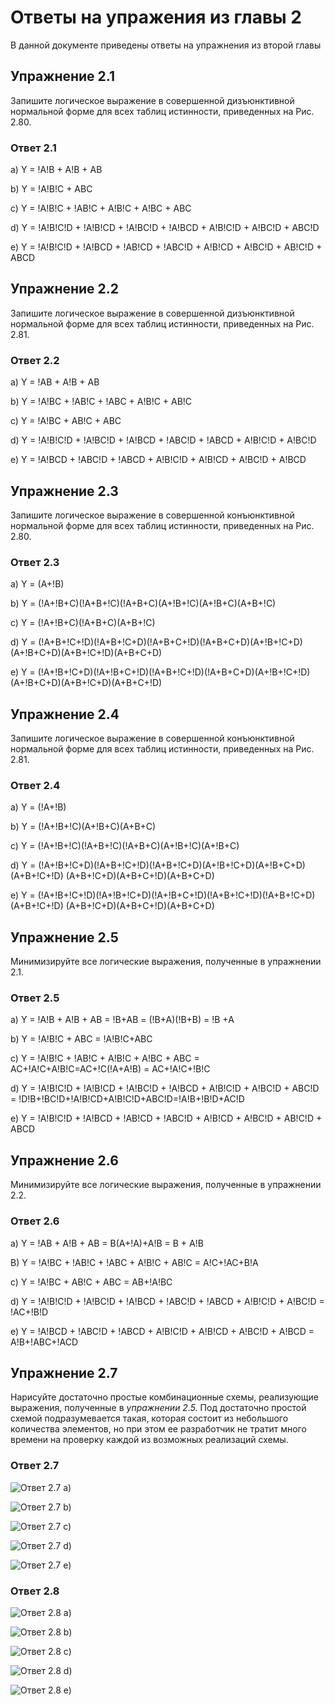 # Ответы на упражения из главы 2

В данной документе приведены ответы на упражнения из второй главы

## Упражнение 2.1

Запишите логическое выражение в совершенной дизъюнктивной нормальной форме для
всех таблиц истинности, приведенных на Рис. 2.80.

### Ответ 2.1

a) Y = !A!B + A!B + AB

b) Y = !A!B!C + ABC

c) Y = !A!B!C + !AB!C + A!B!C + A!BC + ABC

d) Y = !A!B!C!D + !A!B!CD + !A!BC!D + !A!BCD + A!B!C!D + A!BC!D + ABC!D

e) Y = !A!B!C!D + !A!BCD + !AB!CD + !ABC!D + A!B!CD + A!BC!D + AB!C!D + ABCD

## Упражнение 2.2

Запишите логическое выражение в совершенной дизъюнктивной нормальной форме для
всех таблиц истинности, приведенных на Рис. 2.81.

### Ответ 2.2

a) Y = !AB + A!B + AB

b) Y = !A!BC + !AB!C + !ABC + A!B!C + AB!C

c) Y = !A!BC + AB!C + ABC

d) Y = !A!B!C!D + !A!BC!D + !A!BCD + !ABC!D + !ABCD + A!B!C!D + A!BC!D

e) Y = !A!BCD + !ABC!D + !ABCD + A!B!C!D + A!B!CD + A!BC!D + A!BCD

## Упражнение 2.3

Запишите логическое выражение в совершенной конъюнктивной нормальной форме для
всех таблиц истинности, приведенных на Рис. 2.80.

### Ответ 2.3

a) Y = (A+!B)

b) Y = (!A+!B+C)(!A+B+!C)(!A+B+C)(A+!B+!C)(A+!B+C)(A+B+!C)

c) Y = (!A+!B+C)(!A+B+C)(A+B+!C)

d) Y = (!A+B+!C+!D)(!A+B+!C+D)(!A+B+C+!D)(!A+B+C+D)(A+!B+!C+D)(A+!B+C+D)(A+B+!C+!D)(A+B+C+D)

e) Y = (!A+!B+!C+D)(!A+!B+C+!D)(!A+B+!C+!D)(!A+B+C+D)(A+!B+!C+!D)(A+!B+C+D)(A+B+!C+D)(A+B+C+!D)

## Упражнение 2.4

Запишите логическое выражение в совершенной конъюнктивной нормальной форме для
всех таблиц истинности, приведенных на Рис. 2.81.

### Ответ 2.4

a) Y = (!A+!B)

b) Y = (!A+!B+!C)(A+!B+C)(A+B+C)

c) Y = (!A+!B+!C)(!A+B+!C)(!A+B+C)(A+!B+!C)(A+!B+C)

d) Y = (!A+!B+!C+D)(!A+B+!C+!D)(!A+B+!C+D)(A+!B+!C+D)(A+!B+C+D)(A+B+!C+!D)
(A+B+!C+D)(A+B+C+!D)(A+B+C+D)

e) Y = (!A+!B+!C+!D)(!A+!B+!C+D)(!A+!B+C+!D)(!A+B+!C+!D)(!A+B+!C+D)(A+B+!C+!D)
(A+B+!C+D)(A+B+C+!D)(A+B+C+D)

## Упражнение 2.5

Минимизируйте все логические выражения, полученные в упражнении 2.1.

### Ответ 2.5


a) Y = !A!B + A!B + AB = !B+AB = (!B+A)(!B+B) = !B +A 

b) Y = !A!B!C + ABC = !A!B!C+ABC

c) Y = !A!B!C + !AB!C + A!B!C + A!BC + ABC = AC+!A!C+A!B!C=AC+!C(!A+A!B) = AC+!A!C+!B!C

d) Y = !A!B!C!D + !A!B!CD + !A!BC!D + !A!BCD + A!B!C!D + A!BC!D + ABC!D = !D!B+!BC!D+!A!B!CD+A!B!C!D+ABC!D=!A!B+!B!D+AC!D

e) Y = !A!B!C!D + !A!BCD + !AB!CD + !ABC!D + A!B!CD + A!BC!D + AB!C!D + ABCD 

## Упражнение 2.6

Минимизируйте все логические выражения, полученные в упражнении 2.2.

### Ответ 2.6

<!---
  решил при помощи сайта [https://www.emathhelp.net/en/calculators/discrete-mathematics/boolean-algebra-calculator/?f=%21A%21BCD%2B%21ABC%21D%2B%21ABCD%2BA%21B%21C%21D%2BA%21B%21CD%2BA%21BC%21D%2BA%21BCD] --->

a) Y = !AB + A!B + AB = B(A+!A)+A!B = B + A!B  

B) Y = !A!BC + !AB!C + !ABC + A!B!C + AB!C = A!C+!AC+B!A

c) Y = !A!BC + AB!C + ABC = AB+!A!BC

d) Y = !A!B!C!D + !A!BC!D + !A!BCD + !ABC!D + !ABCD + A!B!C!D + A!BC!D = !AC+!B!D

e) Y = !A!BCD + !ABC!D + !ABCD + A!B!C!D + A!B!CD + A!BC!D + A!BCD = A!B+!ABC+!ACD

## Упражнение 2.7

Нарисуйте достаточно простые комбинационные схемы, реализующие выражения,
полученные в *упражнении 2.5.* Под достаточно простой схемой подразумевается
такая, которая состоит из небольшого количества элементов, но при этом ее
разработчик не тратит много времени на проверку каждой из возможных
реализаций схемы.

### Ответ 2.7

![Ответ 2.7 a)](2_7_a.svg "Ответ 2.7 a)")

![Ответ 2.7 b)](2_7_b.svg "Ответ 2.7 b)")

![Ответ 2.7 c)](2_7_c.svg "Ответ 2.7 c)")

![Ответ 2.7 d)](2_7_d.svg "Ответ 2.7 d)")

![Ответ 2.7 e)](2_7_e.svg "Ответ 2.7 e)")

### Ответ 2.8

![Ответ 2.8 a)](2_8_a.svg "Ответ 2.8 a)")

![Ответ 2.8 b)](2_8_b.svg "Ответ 2.8 b)")

![Ответ 2.8 c)](2_8_c.svg "Ответ 2.8 c)")

![Ответ 2.8 d)](2_8_d.svg "Ответ 2.8 d)")

![Ответ 2.8 e)](2_8_e.svg "Ответ 2.8 e)")
